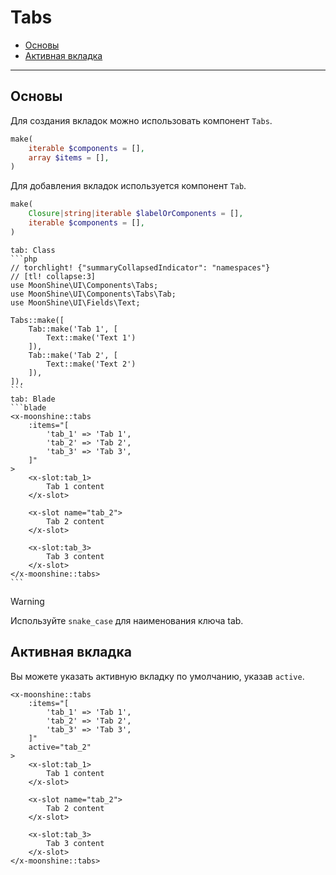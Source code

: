 # Tabs

- [Основы](#basics)
- [Активная вкладка](#active)

---

<a name="basics"></a>
## Основы

Для создания вкладок можно использовать компонент `Tabs`.

```php
make(
    iterable $components = [],
    array $items = [],
)
```

Для добавления вкладок используется компонент `Tab`.

```php
make(
    Closure|string|iterable $labelOrComponents = [],
    iterable $components = [],
)
```

~~~tabs
tab: Class
```php
// torchlight! {"summaryCollapsedIndicator": "namespaces"}
// [tl! collapse:3]
use MoonShine\UI\Components\Tabs;
use MoonShine\UI\Components\Tabs\Tab;
use MoonShine\UI\Fields\Text;

Tabs::make([
    Tab::make('Tab 1', [
        Text::make('Text 1')
    ]),
    Tab::make('Tab 2', [
        Text::make('Text 2')
    ]),
]),
```
tab: Blade
```blade
<x-moonshine::tabs
    :items="[
        'tab_1' => 'Tab 1',
        'tab_2' => 'Tab 2',
        'tab_3' => 'Tab 3',
    ]"
>
    <x-slot:tab_1>
        Tab 1 content
    </x-slot>

    <x-slot name="tab_2">
        Tab 2 content
    </x-slot>

    <x-slot:tab_3>
        Tab 3 content
    </x-slot>
</x-moonshine::tabs>
```
~~~

> [!WARNING]
> Используйте `snake_case` для наименования ключа tab.

<a name="active"></a>
## Активная вкладка

Вы можете указать активную вкладку по умолчанию, указав `active`.

```blade
<x-moonshine::tabs
    :items="[
        'tab_1' => 'Tab 1',
        'tab_2' => 'Tab 2',
        'tab_3' => 'Tab 3',
    ]"
    active="tab_2"
>
    <x-slot:tab_1>
        Tab 1 content
    </x-slot>

    <x-slot name="tab_2">
        Tab 2 content
    </x-slot>

    <x-slot:tab_3>
        Tab 3 content
    </x-slot>
</x-moonshine::tabs>
```
